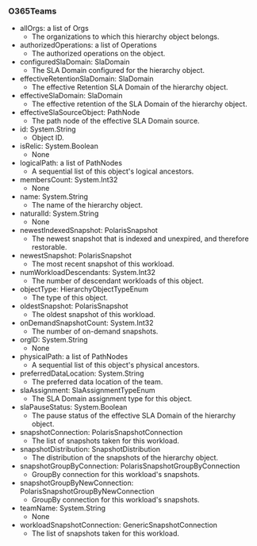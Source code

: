 ### O365Teams
- allOrgs: a list of Orgs
  - The organizations to which this hierarchy object belongs.
- authorizedOperations: a list of Operations
  - The authorized operations on the object.
- configuredSlaDomain: SlaDomain
  - The SLA Domain configured for the hierarchy object.
- effectiveRetentionSlaDomain: SlaDomain
  - The effective Retention SLA Domain of the hierarchy object.
- effectiveSlaDomain: SlaDomain
  - The effective retention of the SLA Domain of the hierarchy object.
- effectiveSlaSourceObject: PathNode
  - The path node of the effective SLA Domain source.
- id: System.String
  - Object ID.
- isRelic: System.Boolean
  - None
- logicalPath: a list of PathNodes
  - A sequential list of this object's logical ancestors.
- membersCount: System.Int32
  - None
- name: System.String
  - The name of the hierarchy object.
- naturalId: System.String
  - None
- newestIndexedSnapshot: PolarisSnapshot
  - The newest snapshot that is indexed and unexpired, and therefore restorable.
- newestSnapshot: PolarisSnapshot
  - The most recent snapshot of this workload.
- numWorkloadDescendants: System.Int32
  - The number of descendant workloads of this object.
- objectType: HierarchyObjectTypeEnum
  - The type of this object.
- oldestSnapshot: PolarisSnapshot
  - The oldest snapshot of this workload.
- onDemandSnapshotCount: System.Int32
  - The number of on-demand snapshots.
- orgID: System.String
  - None
- physicalPath: a list of PathNodes
  - A sequential list of this object's physical ancestors.
- preferredDataLocation: System.String
  - The preferred data location of the team.
- slaAssignment: SlaAssignmentTypeEnum
  - The SLA Domain assignment type for this object.
- slaPauseStatus: System.Boolean
  - The pause status of the effective SLA Domain of the hierarchy object.
- snapshotConnection: PolarisSnapshotConnection
  - The list of snapshots taken for this workload.
- snapshotDistribution: SnapshotDistribution
  - The distribution of the snapshots of the hierarchy object.
- snapshotGroupByConnection: PolarisSnapshotGroupByConnection
  - GroupBy connection for this workload's snapshots.
- snapshotGroupByNewConnection: PolarisSnapshotGroupByNewConnection
  - GroupBy connection for this workload's snapshots.
- teamName: System.String
  - None
- workloadSnapshotConnection: GenericSnapshotConnection
  - The list of snapshots taken for this workload.
